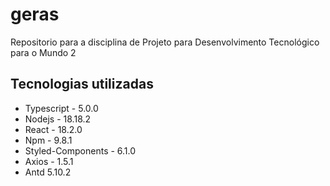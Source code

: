 # geras

Repositorio para a disciplina de Projeto para Desenvolvimento Tecnológico para o Mundo 2

## Tecnologias utilizadas

- Typescript - 5.0.0
- Nodejs - 18.18.2
- React - 18.2.0
- Npm - 9.8.1
- Styled-Components - 6.1.0
- Axios - 1.5.1
- Antd 5.10.2
